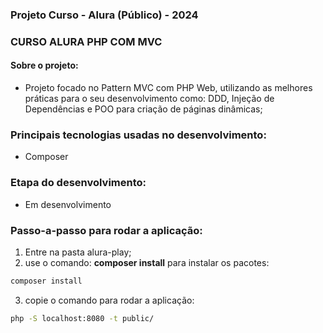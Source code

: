### Projeto Curso - Alura (Público) - 2024

### **CURSO ALURA PHP COM MVC**

#### Sobre o projeto:

- Projeto focado no Pattern MVC com PHP Web, utilizando as melhores práticas para o seu desenvolvimento como: DDD, Injeção de Dependências e POO para criação de páginas dinâmicas;

### Principais tecnologias usadas no desenvolvimento:

- Composer

### Etapa do desenvolvimento:

- Em desenvolvimento

### Passo-a-passo para rodar a aplicação:

1. Entre na pasta alura-play;
2. use o comando: **composer install** para instalar os pacotes:

```bash
composer install
```

3. copie o comando para rodar a aplicação:

```bash
php -S localhost:8080 -t public/
```
